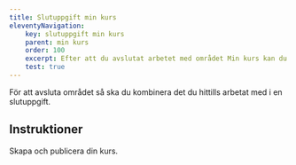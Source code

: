 ```yaml
---
title: Slutuppgift min kurs
eleventyNavigation:
    key: slutuppgift min kurs
    parent: min kurs
    order: 100
    excerpt: Efter att du avslutat arbetet med området Min kurs kan du göra slutuppgiften för att pröva dina kunskaper.
    test: true
---
```


För att avsluta området så ska du kombinera det du hittills arbetat med i en slutuppgift.

## Instruktioner

Skapa och publicera din kurs.